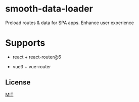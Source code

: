 # smooth-data-loader 

Preload routes & data for SPA apps. Enhance user experience

# Supports

- react + react-router@6

- vue3 + vue-router

## License

[MIT](./LICENSE)